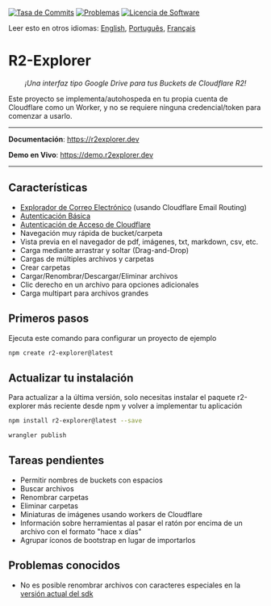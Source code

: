 [![Tasa de Commits](https://img.shields.io/github/commit-activity/m/G4brym/R2-Explorer?label=Commits&style=social)](https://github.com/G4brym/R2-Explorer/commits/main) [![Problemas](https://img.shields.io/github/issues/G4brym/R2-Explorer?style=social)](https://github.com/G4brym/R2-Explorer/issues) [![Licencia de Software](https://img.shields.io/badge/license-MIT-brightgreen.svg?style=social)](LICENSE)

Leer esto en otros idiomas: [English](README.md), [Português](READMEpt.md), [Français](READMEfr.md)

# R2-Explorer

<p align="center">
    <em>¡Una interfaz tipo Google Drive para tus Buckets de Cloudflare R2!</em>
</p>

<p>
  Este proyecto se implementa/autohospeda en tu propia cuenta de Cloudflare como un Worker, y no se requiere ninguna credencial/token para comenzar a usarlo.
</p>

---

**Documentación**: <a href="https://r2explorer.dev" target="_blank">https://r2explorer.dev</a>

**Demo en Vivo**: <a href="https://demo.r2explorer.dev" target="_blank">https://demo.r2explorer.dev</a>

---

## Características

- [Explorador de Correo Electrónico](https://r2explorer.dev/guides/setup-email-explorer/) (usando Cloudflare Email Routing)
- [Autenticación Básica](https://r2explorer.dev/getting-started/security/#basic-auth)
- [Autenticación de Acceso de Cloudflare](https://r2explorer.dev/getting-started/security/)
- Navegación muy rápida de bucket/carpeta
- Vista previa en el navegador de pdf, imágenes, txt, markdown, csv, etc.
- Carga mediante arrastrar y soltar (Drag-and-Drop)
- Cargas de múltiples archivos y carpetas
- Crear carpetas
- Cargar/Renombrar/Descargar/Eliminar archivos
- Clic derecho en un archivo para opciones adicionales
- Carga multipart para archivos grandes

## Primeros pasos

Ejecuta este comando para configurar un proyecto de ejemplo

```bash
npm create r2-explorer@latest
```

## Actualizar tu instalación

Para actualizar a la última versión, solo necesitas instalar el paquete r2-explorer más reciente desde npm y volver a implementar tu aplicación

```bash
npm install r2-explorer@latest --save
```

```bash
wrangler publish
```

## Tareas pendientes

- Permitir nombres de buckets con espacios
- Buscar archivos
- Renombrar carpetas
- Eliminar carpetas
- Miniaturas de imágenes usando workers de Cloudflare
- Información sobre herramientas al pasar el ratón por encima de un archivo con el formato "hace x días"
- Agrupar íconos de bootstrap en lugar de importarlos

## Problemas conocidos

- No es posible renombrar archivos con caracteres especiales en la [versión actual del sdk](https://github.com/aws/aws-sdk-js/issues/1949)
